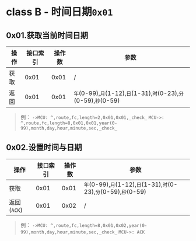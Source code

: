 # class B - 时间日期`0x01`

## 0x01.获取当前时间日期

| 操作 | 接口索引 | 操作数  | 参数   |
| ---- | ---- | ---- | ---- |
| 获取 | 0x01 | 0x01 | /  |
| 返回 | 0x01 | 0x01 | `年`(0-99),`月`(1-12),`日`(1-31),`时`(0-23),`分`(0-59),`秒`(0-59) |

> 例：
> `->MCU: ^,route,fc,length=2,0x01,0x01,_check_`
> `MCU->: ^,route,fc,length=8,0x01,0x01,year(0-99),month,day,hour,minute,sec,_check_`


## 0x02.设置时间与日期

| 操作 | 接口索引 | 操作数  | 参数   |
| ---- | ---- | ---- | ---- |
| 获取 | 0x01 | 0x01 | `年`(0-99),`月`(1-12),`日`(1-31),`时`(0-23),`分`(0-59),`秒`(0-59) |
| 返回(`ACK`) | 0x01 | 0x02 | / |

> 例：
> `->MCU: ^,route,fc,length=8,0x01,0x02,year(0-99),month,day,hour,minute,sec,_check_`
> `MCU->: ACK`

